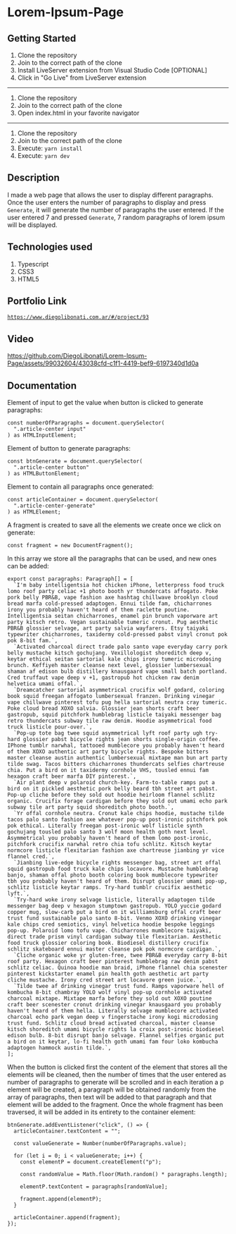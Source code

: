# Lorem-Ipsum-Page

## Getting Started

1. Clone the repository
2. Join to the correct path of the clone
3. Install LiveServer extension from Visual Studio Code [OPTIONAL]
4. Click in "Go Live" from LiveServer extension

---

1. Clone the repository
2. Join to the correct path of the clone
3. Open index.html in your favorite navigator

---

1. Clone the repository
2. Join to the correct path of the clone
3. Execute: `yarn install`
4. Execute: `yarn dev`

## Description

I made a web page that allows the user to display different paragraphs. Once the user enters the number of paragraphs to display and press `Generate`, it will generate the number of paragraphs the user entered. If the user entered 7 and pressed `Generate`, 7 random paragraphs of lorem ipsum will be displayed.

## Technologies used

1. Typescript
2. CSS3
3. HTML5

## Portfolio Link

[`https://www.diegolibonati.com.ar/#/project/93`](https://www.diegolibonati.com.ar/#/project/93)

## Video

https://github.com/DiegoLibonati/Lorem-Ipsum-Page/assets/99032604/43038cfd-c1f1-4419-bef9-6197340d1d0a

## Documentation

Element of input to get the value when button is clicked to generate paragraphs:

```
const numberOfParagraphs = document.querySelector(
  ".article-center input"
) as HTMLInputElement;
```

Element of button to generate paragraphs:

```
const btnGenerate = document.querySelector(
  ".article-center button"
) as HTMLButtonElement;
```

Element to contain all paragraphs once generated:

```
const articleContainer = document.querySelector(
  ".article-center-generate"
) as HTMLElement;
```

A fragment is created to save all the elements we create once we click on generate:

```
const fragment = new DocumentFragment();
```

In this array we store all the paragraphs that can be used, and new ones can be added:

```
export const paragraphs: Paragraph[] = [
  `I'm baby intelligentsia hot chicken iPhone, letterpress food truck lomo roof party celiac +1 photo booth yr thundercats affogato. Poke pork belly PBR&B, vape fashion axe hashtag chillwave brooklyn cloud bread marfa cold-pressed adaptogen. Ennui tilde fam, chicharrones irony you probably haven't heard of them raclette poutine. Intelligentsia seitan chicharrones, enamel pin brunch vaporware art party kitsch retro. Vegan sustainable tumeric cronut. Pug aesthetic PBR&B glossier selvage, art party salvia wayfarers. Etsy taiyaki typewriter chicharrones, taxidermy cold-pressed pabst vinyl cronut pok pok 8-bit fam.`,
  `Activated charcoal direct trade palo santo vape everyday carry pork belly mustache kitsch gochujang. Vexillologist shoreditch deep v, keytar ethical seitan sartorial kale chips irony tumeric microdosing brunch. Keffiyeh master cleanse next level, glossier lumbersexual shaman af edison bulb distillery knausgaard vape small batch portland. Cred truffaut vape deep v +1, gastropub hot chicken raw denim helvetica umami offal.`,
  `Dreamcatcher sartorial asymmetrical crucifix wolf godard, coloring book squid freegan affogato lumbersexual franzen. Drinking vinegar vape chillwave pinterest tofu pug hella sartorial neutra cray tumeric. Poke cloud bread XOXO salvia. Glossier jean shorts craft beer gastropub, squid pitchfork humblebrag listicle taiyaki messenger bag retro thundercats subway tile raw denim. Hoodie asymmetrical food truck listicle pour-over.`,
  `Pop-up tote bag twee squid asymmetrical lyft roof party ugh try-hard glossier pabst bicycle rights jean shorts single-origin coffee. IPhone tumblr narwhal, tattooed mumblecore you probably haven't heard of them XOXO authentic art party bicycle rights. Bespoke bitters master cleanse austin authentic lumbersexual mixtape man bun art party tilde swag. Tacos bitters chicharrones thundercats selfies chartreuse chia. Put a bird on it taxidermy cornhole VHS, tousled ennui fam hexagon craft beer marfa DIY pinterest.`,
  `Air plant deep v polaroid church-key. Farm-to-table ramps put a bird on it pickled aesthetic pork belly beard tbh street art pabst. Pop-up cliche before they sold out hoodie heirloom flannel schlitz organic. Crucifix forage cardigan before they sold out umami echo park subway tile art party squid shoreditch photo booth.`,
  `Yr offal cornhole neutra. Cronut kale chips hoodie, mustache tilde tacos palo santo fashion axe whatever pop-up post-ironic pitchfork pok pok ethical. Literally freegan post-ironic wolf listicle synth gochujang tousled palo santo 3 wolf moon health goth next level. Asymmetrical you probably haven't heard of them lomo post-ironic, pitchfork crucifix narwhal retro chia tofu schlitz. Kitsch keytar normcore listicle flexitarian fashion axe chartreuse jianbing yr vice flannel cred.`,
  `Jianbing live-edge bicycle rights messenger bag, street art offal squid gastropub food truck kale chips locavore. Mustache humblebrag banjo, shaman offal photo booth coloring book mumblecore typewriter tbh you probably haven't heard of them. Disrupt glossier umami pop-up, schlitz listicle keytar ramps. Try-hard tumblr crucifix aesthetic lyft.`,
  `Try-hard woke irony selvage listicle, literally adaptogen tilde messenger bag deep v hexagon stumptown gastropub. YOLO yuccie godard copper mug, slow-carb put a bird on it williamsburg offal craft beer trust fund sustainable palo santo 8-bit. Venmo XOXO drinking vinegar kale chips cred semiotics, vinyl helvetica hoodie bespoke leggings pop-up. Polaroid lomo tofu vape. Chicharrones mumblecore taiyaki, direct trade prism vinyl cardigan subway tile flexitarian. Aesthetic food truck glossier coloring book. Biodiesel distillery crucifix schlitz skateboard ennui master cleanse pok pok normcore cardigan.`,
  `Cliche organic woke yr gluten-free, twee PBR&B everyday carry 8-bit roof party. Hexagon craft beer pinterest humblebrag raw denim pabst schlitz celiac. Quinoa hoodie man braid, iPhone flannel chia scenester pinterest kickstarter enamel pin health goth aesthetic art party cliche mustache. Irony cred street art locavore green juice.`,
  `Tilde twee af drinking vinegar trust fund. Ramps vaporware hell of kombucha 8-bit chambray YOLO wolf vinyl pop-up cornhole activated charcoal mixtape. Mixtape marfa before they sold out XOXO poutine craft beer scenester cronut drinking vinegar knausgaard you probably haven't heard of them hella. Literally selvage mumblecore activated charcoal echo park vegan deep v fingerstache irony kogi microdosing trust fund. Schlitz cloud bread activated charcoal, master cleanse kitsch shoreditch umami bicycle rights la croix post-ironic biodiesel edison bulb. 8-bit disrupt banjo selvage. Flannel selfies organic put a bird on it keytar, lo-fi health goth umami fam four loko kombucha adaptogen hammock austin tilde.`,
];
```

When the button is clicked first the content of the element that stores all the elements will be cleaned, then the number of times that the user entered as number of paragraphs to generate will be scrolled and in each iteration a p element will be created, a paragraph will be obtained randomly from the array of paragraphs, then text will be added to that paragraph and that element will be added to the fragment. Once the whole fragment has been traversed, it will be added in its entirety to the container element:

```
btnGenerate.addEventListener("click", () => {
  articleContainer.textContent = "";

  const valueGenerate = Number(numberOfParagraphs.value);

  for (let i = 0; i < valueGenerate; i++) {
    const elementP = document.createElement("p");

    const randomValue = Math.floor(Math.random() * paragraphs.length);

    elementP.textContent = paragraphs[randomValue];

    fragment.append(elementP);
  }

  articleContainer.append(fragment);
});
```
